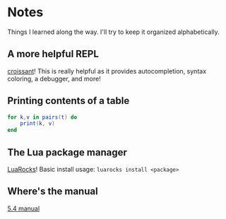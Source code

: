 # Notes
Things I learned along the way. I'll try to keep it organized alphabetically.

## A more helpful REPL
[croissant](https://github.com/giann/croissant)!
This is really helpful as it provides autocompletion, syntax coloring, a debugger, and more!

## Printing contents of a table
```lua
for k,v in pairs(t) do
    print(k, v)
end
```

## The Lua package manager
[LuaRocks](https://luarocks.org/)!
Basic install usage: `luarocks install <package>`

## Where's the manual
[5.4 manual](https://www.lua.org/manual/5.4/)
